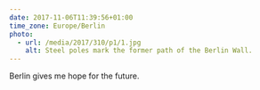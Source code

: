 ```yaml
---
date: 2017-11-06T11:39:56+01:00
time_zone: Europe/Berlin
photo:
  - url: /media/2017/310/p1/1.jpg
    alt: Steel poles mark the former path of the Berlin Wall.
---
```


Berlin gives me hope for the future.
